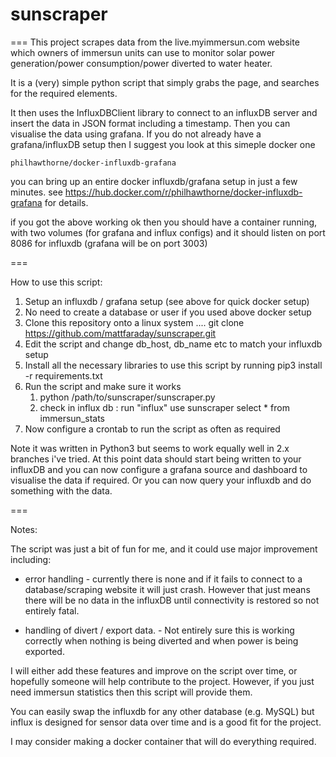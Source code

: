 # sunscraper

===
This project scrapes data from the live.myimmersun.com website which owners of immersun units 
can use to monitor solar power generation/power consumption/power diverted to water heater. 

It is a (very) simple python script that simply grabs the page, and searches for the required
elements. 

It then uses the InfluxDBClient library to connect to an influxDB server and insert the data
in JSON format including a timestamp. Then you can visualise the data using grafana. If you 
do not already have a grafana/influxDB setup then I suggest you look at this simeple docker
one

	philhawthorne/docker-influxdb-grafana

you can bring up an entire docker influxdb/grafana setup in just a few minutes.
see https://hub.docker.com/r/philhawthorne/docker-influxdb-grafana for details. 

if you got the above working ok then you should have a container running, with two volumes (for grafana and influx configs) 
and it should listen on port 8086 for influxdb (grafana will be on port 3003)

===

How to use this script: 

1. Setup an influxdb / grafana setup (see above for quick docker setup) 
2. No need to create a database or user if you used above docker setup
3. Clone this repository onto a linux system .... git clone https://github.com/mattfaraday/sunscraper.git
4. Edit the script and change db_host, db_name etc to match your influxdb setup
5. Install all the necessary libraries to use this script by running   pip3 install -r requirements.txt 
6. Run the script and make sure it works 
   1. python /path/to/sunscraper/sunscraper.py 
   2. check in influx db :
      run "influx"
      use sunscraper
      select * from immersun_stats
7. Now configure a crontab to run the script as often as required

Note it was written in Python3 but seems to work equally well in 2.x branches i've tried. 
At this point data should start being written to your influxDB and you can now configure a grafana source
and dashboard to visualise the data if required. Or you can now query your influxdb and do something with
the data.


===

Notes: 

The script was just a bit of fun for me, and it could use major improvement including:

* error handling - currently there is none and if it fails to connect to a database/scraping website
it will just crash. However that just means there will be no data in the influxDB until connectivity
is restored so not entirely fatal. 

* handling of divert / export data. - Not entirely sure this is working correctly when nothing is being
diverted and when power is being exported. 

I will either add these features and improve on the script over time, or hopefully someone will 
help contribute to the project. However, if you just need immersun statistics then this script will
provide them. 

You can easily swap the influxdb for any other database (e.g. MySQL) but influx is designed for sensor data
over time and is a good fit for the project. 


I may consider making a docker container that will do everything required.

